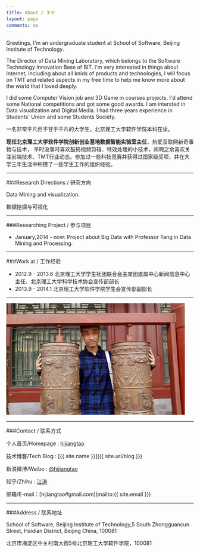 ```yaml
---
title: About / 关于
layout: page
comments: no
---
```


Greetings, I'm an undergraduate student at School of Software, Beijing Institute of Technology. 

The Director of Data Mining Laboratory, which belongs to the Software Technology Innovation Base of BIT. I'm very interested in things about Internet, including about all knids of products and technologies, I will focus on TMT and related aspects in my free time to help me know more about the world that I loved deeply. 

I did some Computer Vision job and 3D Game in courses projects, I'd attend some National competitions and got some good awards. I am intersted in Data visualization and Digital Media. I had three years experience in Students' Union and some Students Society.

一名非常平凡但不甘于平凡的大学生，北京理工大学软件学院本科在读。

**现任北京理工大学软件学院创新创业基地数据智能实验室主任**，热爱互联网新奇事物与技术， 平时没事时喜欢鼓捣视频剪辑、特效处理的小技术，闲暇之余喜欢关注前端技术、TMT行业动态。参加过一些科技竞赛并获得过国家级奖项，并在大学三年生活中积攒了一些学生工作的组织经验。

----

###Research Directions / 研究方向

Data Mining and visualization.

数据挖掘与可视化

----

###Researching Project / 参与项目

* January,2014 - now: Project about Big Data with Professor Tang in Data Mining and Processing.

----

###Work at / 工作经验

* 2012.9 - 2013.6 北京理工大学学生社团联合会主席团直属中心新闻信息中心主任、北京理工大学科学技术协会宣传部部长
* 2013.9 - 2014.1 北京理工大学软件学院学生会宣传部副部长

----

![hijiangtao](/album/me.jpg "Photo of hijiangtao")

----

###Contact / 联系方式

个人首页/Homepage : [hijiangtao](http://1994.mobi/)

技术博客/Tech Blog : [{{ site.name }}]({{ site.url/blog }})

新浪微博/Weibo : [@hijiangtao](http://weibo.com/jiangtaotao)

知乎/Zhihu : [江涛](http://www.zhihu.com/people/hijiangtao)

邮箱/E-mail：[hijiangtao#gmail.com](mailto:{{ site.email }})

----

###Address / 联系地址

School of Software, Beijing Institute of Technology,5 South Zhongguancun Street, Haidian District, Beijing China, 100081

北京市海淀区中关村南大街5号北京理工大学软件学院，100081

